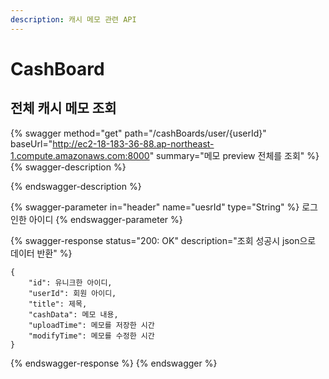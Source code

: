 ```yaml
---
description: 캐시 메모 관련 API
---
```


# CashBoard

## 전체 캐시 메모 조회

{% swagger method="get" path="/cashBoards/user/{userId}" baseUrl="http://ec2-18-183-36-88.ap-northeast-1.compute.amazonaws.com:8000" summary="메모 preview 전체를 조회" %}
{% swagger-description %}

{% endswagger-description %}

{% swagger-parameter in="header" name="uesrId" type="String" %}
로그인한 아이디
{% endswagger-parameter %}

{% swagger-response status="200: OK" description="조회 성공시 json으로 데이터 반환" %}
```
{
    "id": 유니크한 아이디,
    "userId": 회원 아이디,
    "title": 제목,
    "cashData": 메모 내용,
    "uploadTime": 메모를 저장한 시간
    "modifyTime": 메모를 수정한 시간
}
```
{% endswagger-response %}
{% endswagger %}
